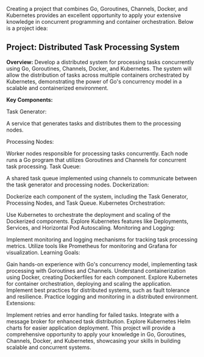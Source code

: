 Creating a project that combines Go, Goroutines, Channels, Docker, and Kubernetes provides an excellent opportunity to apply your extensive knowledge in concurrent programming and container orchestration. Below is a project idea:

## Project: Distributed Task Processing System

**Overview:**
Develop a distributed system for processing tasks concurrently using Go, Goroutines, Channels, Docker, and Kubernetes. The system will allow the distribution of tasks across multiple containers orchestrated by Kubernetes, demonstrating the power of Go's concurrency model in a scalable and containerized environment.

**Key Components:**

Task Generator:

A service that generates tasks and distributes them to the processing nodes.

Processing Nodes:

Worker nodes responsible for processing tasks concurrently.
Each node runs a Go program that utilizes Goroutines and Channels for concurrent task processing.
Task Queue:

A shared task queue implemented using channels to communicate between the task generator and processing nodes.
Dockerization:

Dockerize each component of the system, including the Task Generator, Processing Nodes, and Task Queue.
Kubernetes Orchestration:

Use Kubernetes to orchestrate the deployment and scaling of the Dockerized components.
Explore Kubernetes features like Deployments, Services, and Horizontal Pod Autoscaling.
Monitoring and Logging:

Implement monitoring and logging mechanisms for tracking task processing metrics.
Utilize tools like Prometheus for monitoring and Grafana for visualization.
Learning Goals:

Gain hands-on experience with Go's concurrency model, implementing task processing with Goroutines and Channels.
Understand containerization using Docker, creating Dockerfiles for each component.
Explore Kubernetes for container orchestration, deploying and scaling the application.
Implement best practices for distributed systems, such as fault tolerance and resilience.
Practice logging and monitoring in a distributed environment.
Extensions:

Implement retries and error handling for failed tasks.
Integrate with a message broker for enhanced task distribution.
Explore Kubernetes Helm charts for easier application deployment.
This project will provide a comprehensive opportunity to apply your knowledge in Go, Goroutines, Channels, Docker, and Kubernetes, showcasing your skills in building scalable and concurrent systems.
